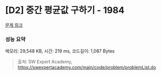# [D2] 중간 평균값 구하기 - 1984 

[문제 링크](https://swexpertacademy.com/main/code/problem/problemDetail.do?contestProbId=AV5Pw_-KAdcDFAUq) 

### 성능 요약

메모리: 29,548 KB, 시간: 219 ms, 코드길이: 1,087 Bytes



> 출처: SW Expert Academy, https://swexpertacademy.com/main/code/problem/problemList.do